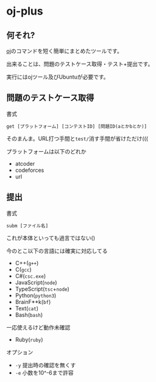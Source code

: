 # oj-plus

## 何それ?

[oj](https://github.com/online-judge-tools/oj)のコマンドを短く簡単にまとめたツールです。

出来ることは、問題のテストケース取得・テスト+提出です。

実行にはojツール及びUbuntuが必要です。

## 問題のテストケース取得

書式

```
get [プラットフォーム] [コンテストID] [問題ID(aとかbとか)]
```

そのまんま。URL打つ手間と`test/`消す手間が省けただけ(((

プラットフォームは以下のどれか

- atcoder
- codeforces
- url

## 提出

書式

```
subm [ファイル名]
```

これが本体といっても過言ではない()

今のとこ以下の言語には確実に対応してる

- C++(`g++`)
- C(`gcc`)
- C#(`csc.exe`)
- JavaScript(`node`)
- TypeScript(`tsc`+`node`)
- Python(`python3`)
- BrainF**k(`bf`)
- Text(`cat`)
- Bash(`bash`)

一応使えるけど動作未確認

- Ruby(`ruby`)

オプション

- `-y` 提出時の確認を無くす
- `-e` 小数を10^-6まで許容
